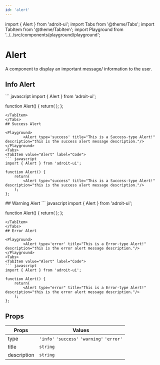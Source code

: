 ```yaml
---
id: 'alert'
---
```

import { Alert } from 'adroit-ui';
import Tabs from '@theme/Tabs';
import TabItem from '@theme/TabItem';
import Playground from '../../src/components/playground/playground';

# Alert
A component to display an important message/ information to the user.

## Info Alert 

<Playground>
        <Alert type='info' title="This is a Info-type Alert!" description="this is the info alert message description."/>
</Playground>
<Tabs>
<TabItem value="accordion" label="Code">
``` javascript
import { Alert } from 'adroit-ui';

function Alert() {
    return(
        <Alert type="info" title="This is a Info-type Alert!" description="this is the info alert message description."/>
    );
};
```
</TabItem>
</Tabs>
## Success Alert 

<Playground>
        <Alert type='success' title="This is a Success-type Alert!" description="this is the success alert message description."/>
</Playground>
<Tabs>
<TabItem value="Alert" label="Code">
``` javascript
import { Alert } from 'adroit-ui';

function Alert() {
    return(
        <Alert type="success" title="This is a Success-type Alert!" description="this is the success alert message description."/>
    );
};
```
</TabItem>
</Tabs>
## Warning Alert 

<Playground>
        <Alert type='warning' title="This is a Warning-type Alert!" description="this is the warning alert message description."/>
</Playground>
<Tabs>
<TabItem value="Alert" label="Code">
``` javascript
import { Alert } from 'adroit-ui';

function Alert() {
    return(
        <Alert type="warning" title="This is a Warning-type Alert!" description="this is the warning alert message description."/>
    );
};
```
</TabItem>
</Tabs>
## Error Alert 

<Playground>
        <Alert type='error' title="This is a Error-type Alert!" description="this is the error alert message description."/>
</Playground>
<Tabs>
<TabItem value="Alert" label="Code">
``` javascript
import { Alert } from 'adroit-ui';

function Alert() {
    return(
        <Alert type="error" title="This is a Error-type Alert!" description="this is the error alert message description."/>
    );
};
```
</TabItem>
</Tabs>

## Props

| Props | Values |
|-------|--------|
| type | `'info'` `'success'` `'warning'` `'error'` |
| title | `string` |
| description | `string` |